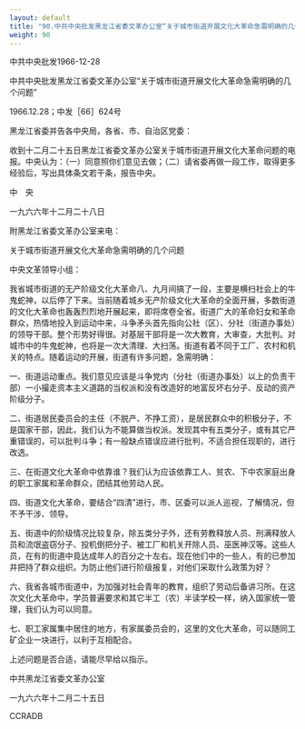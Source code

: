 ```yaml
---
layout: default
title: "90.中共中央批发黑龙江省委文革办公室“关于城市街道开展文化大革命急需明确的几个问题”"
weight: 90
---
```


中共中央批发1966-12-28

中共中央批发黑龙江省委文革办公室“关于城市街道开展文化大革命急需明确的几个问题”

1966.12.28；中发［66］624号

黑龙江省委并告各中央局，各省、市、自治区党委：

收到十二月二十五日黑龙江省委文革办公室关于城市街道开展文化大革命问题的电报。中央认为：（一）同意照你们意见去做；（二）请省委再做一段工作，取得更多经验后，写出具体条文若干条，报告中央。

中　央

一九六六年十二月二十八日

附黑龙江省委文革办公室来电：

关于城市街道开展文化大革命急需明确的几个问题

中央文革领导小组：

我省城市街道的无产阶级文化大革命八、九月间搞了一段，主要是横扫社会上的牛鬼蛇神，以后停了下来。当前随着城乡无产阶级文化大革命的全面开展，多数街道的文化大革命也轰轰烈烈地开展起来，即将席卷全省。街道广大的革命妇女和革命群众，热情地投入到运动中来，斗争矛头首先指向公社（区）、分社（街道办事处）的领导干部。整个形势好得很。对基层干部将是一次大教育，大审查，大批判。对城市中的牛鬼蛇神，也将是一次大清理、大扫荡。街道有着不同于工厂、农村和机关的特点。随着运动的开展，街道有许多问题，急需明确：

一、街道运动重点。我们意见应该是斗争党内（分社（街道办事处）以上的负责干部）一小撮走资本主义道路的当权派和没有改造好的地富反坏右分子、反动的资产阶级分子。

二、街道居民委员会的主任（不脱产、不挣工资），是居民群众中的积极分子，不是国家干部，因此，我们认为不能算做当权派。发现其中有五类分子，或有其它严重错误的，可以批判斗争；有一般缺点错误应进行批判，不适合担任现职的，进行改选。

三、在街道文化大革命中依靠谁？我们认为应该依靠工人、贫农、下中农家庭出身的职工家属和革命群众，团结其他劳动人民。

四、街道文化大革命，要结合“四清”进行，市、区委可以派人巡视，了解情况，但不予干涉、领导。

五、街道中的阶级情况比较复杂，除五类分子外，还有劳教释放人员、刑满释放人员和流氓盗窃分子、投机倒把分子、被工厂和机关开除人员、巫医神汉等。这些人员，在有的街道中竟达成年人的百分之十左右。现在他们中的一些人，有的已参加并把持了群众组织。为防止他们进行阶级报复，对他们采取什么政策为好？

六、我省各城市街道中，为加强对社会青年的教育，组织了劳动后备讲习所。在这次文化大革命中，学员普遍要求和其它半工（农）半读学校一样，纳入国家统一管理，我们认为可以同意。

七、职工家属集中居住的地方，有家属委员会的，这里的文化大革命，可以随同工矿企业一块进行，以利于互相配合。

上述问题是否合适，请能尽早给以指示。

中共黑龙江省委文革办公室

一九六六年十二月二十五日

CCRADB


